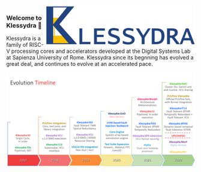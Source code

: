 <img style="float: right;" src="/res/Klessydra_Logo.png" width="400">

### Welcome to Klessydra 👋
Klessydra is a family of RISC-V processing cores and accelerators developed at the Digital Systems Lab at Sapienza University of Rome.
Klessydra since its begnning has evolved a great deal, and continues to evolve at an accelerated pace.

<img style="float: right;" src="/res/Klessydra_Evolution_Timeline.png" width="900">
